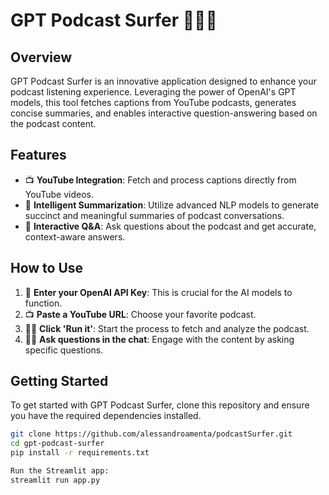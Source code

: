 # GPT Podcast Surfer 🌊🏄🏼

## Overview
GPT Podcast Surfer is an innovative application designed to enhance your podcast listening experience. Leveraging the power of OpenAI's GPT models, this tool fetches captions from YouTube podcasts, generates concise summaries, and enables interactive question-answering based on the podcast content.

## Features
- 📺 **YouTube Integration**: Fetch and process captions directly from YouTube videos.
- 🧠 **Intelligent Summarization**: Utilize advanced NLP models to generate succinct and meaningful summaries of podcast conversations.
- 🤖 **Interactive Q&A**: Ask questions about the podcast and get accurate, context-aware answers.

## How to Use
1. 🔐 **Enter your OpenAI API Key**: This is crucial for the AI models to function.
2. 📺 **Paste a YouTube URL**: Choose your favorite podcast.
3. 🏃‍♂️ **Click 'Run it'**: Start the process to fetch and analyze the podcast.
4. 🕵️‍♂️ **Ask questions in the chat**: Engage with the content by asking specific questions.

## Getting Started
To get started with GPT Podcast Surfer, clone this repository and ensure you have the required dependencies installed.

```bash
git clone https://github.com/alessandroamenta/podcastSurfer.git
cd gpt-podcast-surfer
pip install -r requirements.txt

Run the Streamlit app:
streamlit run app.py


